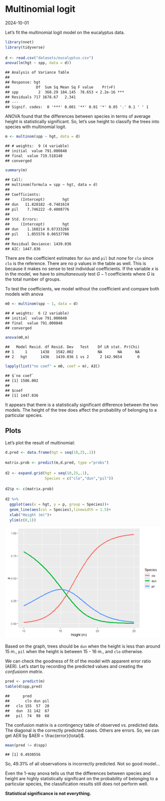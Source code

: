 Multinomial logit
================
2024-10-01

Let’s fit the multinomial logit model on the eucalyptus data.

``` r
library(nnet)
library(tidyverse)

d <- read.csv("datasets/eucalyptus.csv")
anova(lm(hgt ~ spp, data = d))
```

    ## Analysis of Variance Table
    ## 
    ## Response: hgt
    ##            Df  Sum Sq Mean Sq F value    Pr(>F)    
    ## spp         2  368.29 184.145  78.653 < 2.2e-16 ***
    ## Residuals 717 1678.67   2.341                      
    ## ---
    ## Signif. codes:  0 '***' 0.001 '**' 0.01 '*' 0.05 '.' 0.1 ' ' 1

ANOVA found that the differences between species in terms of average
height is statistically significant. So, let’s use height to classify
the trees into species with multinomial logit.

``` r
m <- multinom(spp ~ hgt, data = d)
```

    ## # weights:  9 (4 variable)
    ## initial  value 791.000848 
    ## final  value 719.518148 
    ## converged

``` r
summary(m)
```

    ## Call:
    ## multinom(formula = spp ~ hgt, data = d)
    ## 
    ## Coefficients:
    ##     (Intercept)        hgt
    ## dun   11.828182 -0.7481619
    ## pil    7.746222 -0.4808776
    ## 
    ## Std. Errors:
    ##     (Intercept)        hgt
    ## dun    1.160214 0.07333266
    ## pil    1.055576 0.06537706
    ## 
    ## Residual Deviance: 1439.036 
    ## AIC: 1447.036

There are the coefficient estimates for `dun` and `pil` but none for
`clo` since `clo` is the reference. There are no p values in the table
as well. This is because it makes no sense to test individual
coefficients. If the variable $x$ is in the model, we have to
*simultaneously* test $G-1$ coefficients where $G$ is the total number
of groups.

To test the coefficients, we model without the coefficient and compare
both models with anova

``` r
m0 <- multinom(spp ~ 1, data = d)
```

    ## # weights:  6 (2 variable)
    ## initial  value 791.000848 
    ## final  value 791.000848 
    ## converged

``` r
anova(m0,m)
```

    ##   Model Resid. df Resid. Dev   Test    Df LR stat. Pr(Chi)
    ## 1     1      1438   1582.002           NA       NA      NA
    ## 2   hgt      1436   1439.036 1 vs 2     2 142.9654       0

``` r
lapply(list("no coef" = m0, coef = m), AIC)
```

    ## $`no coef`
    ## [1] 1586.002
    ## 
    ## $coef
    ## [1] 1447.036

It appears that there is a statistically significant difference between
the two models. The height of the tree does affect the probability of
belonging to a particular species.

## Plots

Let’s plot the result of multinomial:

``` r
d.pred <- data.frame(hgt = seq(10,25,.1))

matrix.prob <- predict(m,d.pred, type ="probs")

d2 <- expand.grid(hgt = seq(10,25,.1),
                  Species = c("clo","dun","pil"))

d2$p <- c(matrix.prob)

d2 %>%
  ggplot(aes(x = hgt, y = p, group = Species))+
  geom_line(aes(col = Species),linewidth = 1.5)+
  xlab("Height (m)")+
  ylim(c(0,1))
```

![](multinomial-logit_files/figure-gfm/plot-1.png)<!-- -->

Based on the graph, trees should be `dun` when the height is less than
around 15 m., `pil` when the height is between 15 - 16 m., and `clo`
otherwise.

We can check the goodness of fit of the model with apparent error ratio
(AER). Let’s start by recording the predicted values and creating the
*confusionn matrix*.

``` r
pred <- predict(m)
table(d$spp,pred)
```

    ##      pred
    ##       clo dun pil
    ##   clo 155  57  28
    ##   dun  31 142  67
    ##   pil  74  98  68

The confusion matrix is a contingency table of observed vs. predicted
data. The diagonal is the correctly predicted cases. Others are errors.
So, we can get AER by $AER = \frac{error}{total}$.

``` r
mean(pred != d$spp)
```

    ## [1] 0.4930556

So, $49.31\%$ of all observations is incorrectly predicted. Not so good
model…

Even the 1-way anova tells us that the differences between species and
height are highly statistically significant on the probability of
belonging to a particular species, the classification results still does
not perform well.

**Statistical significance is not everything.**
